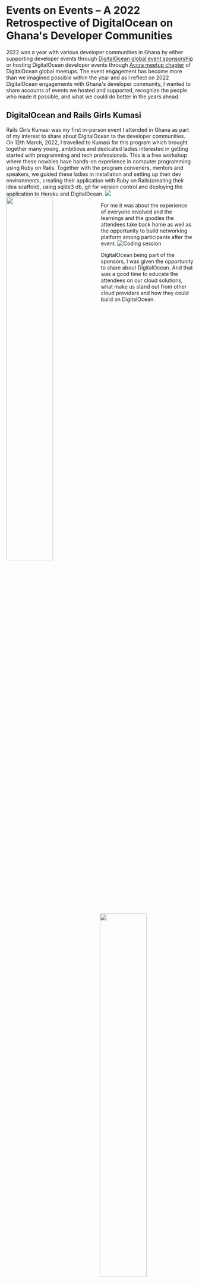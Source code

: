 # Events on Events – A 2022 Retrospective of DigitalOcean on Ghana's Developer Communities

2022 was a year with various developer communities in Ghana by either supporting developer events through [DigitalOcean global event sponsorship](https://docs.google.com/forms/d/e/1FAIpQLSct7cckz6so_Bb2onRqxFVfAz5fgpK69hsWWgvxy-wm01KewQ/viewform) or hosting DigitalOcean developer events through [Accra meetup chapter](https://www.meetup.com/digitalocean-accra/) of DigitalOcean global meetups. The event engagement has become more than we imagined possible within the year and as I reflect on 2022 DigitalOcean engagements with Ghana's developer community, I wanted to share accounts of events we hosted and supported, recognize the people who made it possible, and what we could do better in the years ahead.

## DigitalOcean and Rails Girls Kumasi

Rails Girls Kumasi was my first in-person event I attended in Ghana as part of my interest to share about DigitalOcean to the developer communities. On 12th March, 2022, I travelled to Kumasi for this program which brought together many young, ambitious and dedicated ladies interested in getting started with programming and tech professionals. This is a free workshop where these newbies have hands-on experience in computer programming using Ruby on Rails. Together with the program conveners, mentors and speakers, we guided these ladies in installation and setting up their dev environments, creating their application with Ruby on Rails(creating their idea scaffold), using sqlite3 db, git for version control and deploying the application to Heroku and DigitalOcean.
<img src="IMG_1301.jpg">
<img align="left" width="50%" src="1649509105070.jpeg">
<img align="right" width="50%" style="margin-top:-27px;" src="FNqGJWEWYAIqT4L.jpeg">


For me it was about the experience of everyone involved and the learnings and the goodies the attendees take back home as well as the opportunity to build networking platform among participants after the event. 
![Coding session](FNpKbo3XEAIsIZK.jpeg)


DigitalOcean being part of the sponsors, I was given the opportunity to share about DigitalOcean. And that was a good time to educate the attendees on our cloud solutions, what make us stand out from other cloud providers and how they could build on DigitalOcean. 
<img style="float: left; width:50%" src="RailsGirls-156_Original.jpg">
<img style="width:50%;margin-top:-27px;" src="IMG_1302.JPG">

## DigitalOcean Accra's Inaugural Meetup

I have engaged with DigitalOcean in Ghana's developer events in one way or the other when I was leading Facebook Developer Circles Accra(DevCAccra). DigitalOcean sponsored the first hackathon I hosted a community leader for DevCAccra and also got to engage with the DigitalOcean team when they visited Ghana for the first time in 2019. So I 
couldn't have been proud of ny if I didn't launch a DigitalOcean meetup chapter in Ghana. 

Together with DigitalOcean Navigator in Ghana,[Rexford Nkansah](https://www.linkedin.com/in/khophi/), we started the Accra chapter to bring together local tech professionals of all skill levels to share resources, learn, and form discussions around cloud and DevOps topics including configuration management, containers, databases, monitoring, virtualization, scalability, performance, and more. 

To officially launch this meetup, we hosted our inaugural meetup on 20th August, 2022 which brought together about 50 local tech professionals. 

I led a great introduction to the DigitalOcean community, cloud services and a technical walkthrough of building JAMstack application using DigitalOcean managed Databases, Spaces, App platform and Serverless Function. Rexford also gave a talk on Kubernetes while [Clemence Sedem Agozi](https://www.linkedin.com/in/efocoder/) gave a deep dive into cloud security. Below is the recorded video available on Youtube.

[![DigitalOcean Inaugural Accra Meetup Youtube Video](DOAM.png)](https://youtu.be/D37ABxkRf9I "Ddadfdsa")

By end of our meetup, many developers were left inspired to explore DigitalOcean cloud solutions and as techies love swags, so we gave out many swags; t-shirts, stickers, hoodies.


## DigitalOcean at Pycon Ghana 2022

[Pycon Ghana](https://gh.pycon.org/) is an annual community conference convene by Python Ghana. The 2022 edition was a 3-day conference with a lot of talks, workshops and many fun activities. 

DigitalOcean was privilege to be part of the sponsors of the open source track and also as the conference was hosted in October, it was a great opportunity to celebrate hacktoberfest. Rexford Nkansah and I shared with the participants about opensource contributions through the lens of hacktoberfest and DigitalOcean navigators program.
<img src="IMG_1599.jpg">
<img style="float: left; width:50%" src="20221014_110926.jpg">
<img style="width:50%;margin-top:-27px;" src="20221014_105735.jpg">
<img src="20221013_110245.jpg">

And the conference ended with an opensource sprint where participants were actively contributing to open source as part of hacktoberfest contributions. It was a night of fun and I was overjoyed to see folks passionately looking for projects they would contribute to. Since I work more with PHP, I selected PHPMyAdmin to contribute to.

<img src="IMG_168.JPG">
<img style="float: left; width:50%" src="IMG_170.JPG">
<img style="width:50%;" src="IMG_171.JPG">


## A revisit to Kumasi for DevFest Kumasi

After organizing the maiden DigitalOcean meetup for techies in Accra, Rexford and I planned to let DigitalOcean in-person event touch many corners of Ghana with budding tech ecosystem. So Kumasi was our next stop for such event and we thought of organizing that before the year ends. When I later came across DevFest Kumasi was about to be hosted, it was a good time to support and collaborate on the event as we all in this ecosystem together for nuturing of talents, and supporting each other's career journey.

On Saturday, 21st December, 2022, I travelled about 3hours by bus to Kumasi from Sefwi Bekwai and Rexford also got to Kumasi from Koforidua within 5hours. I got to the event venue earlier and within some minutes, Rexford was there, handed off the swags to me and I was able to set up a booth with so many swags for the participants. Immediately, after the boot set up, many attendees came around asking if we are selling them? After mentioning, we are here because of them, the excitements on their faces shows that the tech events really need such collaborations. 

I also had a speaking engagement with the participants on exploring DigitalOcean cloud for their startups and buiding personal projects and in doing so they could inspire their teams to adopt our solutions.

<img src="20221217_104116.jpg">
<img style="float: left; width:33%" src="IMG_1938.jpg">
<img style="width:33%;" src="20221217_104201.jpg">
<img style="width:33%;" src="20221217_102310.jpg">
<img src="20221217_142329.jpg">

## In Conclusion

Thanks to the tremendous efforts of our Global Sponsorships Program and Hacktoberfest, 2022 gave all of us reason to contribute to Ghana's developer community. We appreciate the innovation and hardwork from all the event organizers helping grow Ghana's developer community and we know in 2023, we would engage more often through these programs. 






